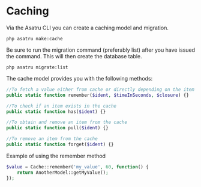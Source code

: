 # Caching

Via the Asatru CLI you can create a caching model and migration. 
```plaintext
php asatru make:cache
```

Be sure to run the migration command (preferably list) after you have issued the command.
This will then create the database table.
```plaintext
php asatru migrate:list
```

The cache model provides you with the following methods:

```php
//To fetch a value either from cache or directly depending on the item existence / expiring status
public static function remember($ident, $timeInSeconds, $closure) {}

//To check if an item exists in the cache
public static function has($ident) {}

//To obtain and remove an item from the cache
public static function pull($ident) {}

//To remove an item from the cache
public static function forget($ident) {}
```

Example of using the remember method
```php
$value = Cache::remember('my_value', 60, function() {
    return AnotherModel::getMyValue();
});
```
